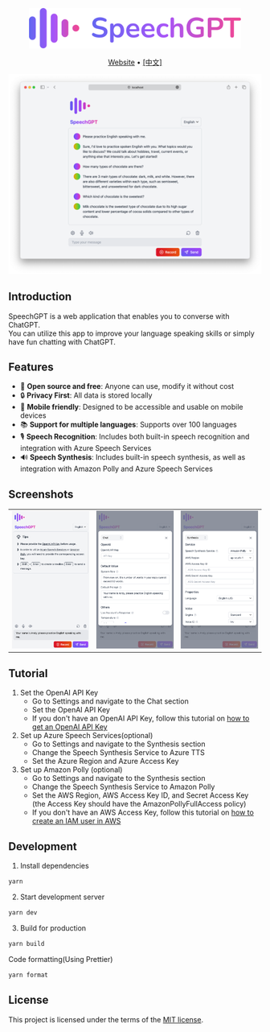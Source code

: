 <p align="center">
  <a href="https://speechgpt.app"><img height="80px" src="./assets/speechgpt-icon-text.svg" alt="SpeechGPT" /></a>
</p>

<p align="center">
  <a href="https://speechgpt.app/">Website</a> •
  <a href="https://github.com/hahahumble/speechgpt/blob/main/docs/README.zh.md">[中文]</a>
</p>

<p align="center">
  <img src="./assets/demo-en.png" alt="SpeechGPT Website Demo" width="900" />
</p>

## Introduction
SpeechGPT is a web application that enables you to converse with ChatGPT.</br>
You can utilize this app to improve your language speaking skills or simply have fun chatting with ChatGPT.

## Features
- 📖 **Open source and free**: Anyone can use, modify it without cost
- 🔒 **Privacy First**: All data is stored locally
- 📱 **Mobile friendly**: Designed to be accessible and usable on mobile devices
- 📚 **Support for multiple languages**: Supports over 100 languages
- 🎙 **Speech Recognition**: Includes both built-in speech recognition and integration with Azure Speech Services
- 🔊 **Speech Synthesis**: Includes built-in speech synthesis, as well as integration with Amazon Polly and Azure Speech Services

## Screenshots
<table>
  <tr>
    <td><img src="./assets/screenshots/screenshot-1-en.png" width="360px" alt="Screenshot 1"></td>
    <td><img src="./assets/screenshots/screenshot-2-en.png" width="360px" alt="Screenshot 2"></td>
    <td><img src="./assets/screenshots/screenshot-3-en.png" width="360px" alt="Screenshot 3"></td>
  </tr>
</table>

## Tutorial
1. Set the OpenAI API Key <br/>
    - Go to Settings and navigate to the Chat section
    - Set the OpenAI API Key
    - If you don't have an OpenAI API Key, follow this tutorial on [how to get an OpenAI API Key](https://www.windowscentral.com/software-apps/how-to-get-an-openai-api-key)
2. Set up Azure Speech Services(optional)
    - Go to Settings and navigate to the Synthesis section
    - Change the Speech Synthesis Service to Azure TTS
    - Set the Azure Region and Azure Access Key
3. Set up Amazon Polly (optional)
    - Go to Settings and navigate to the Synthesis section
    - Change the Speech Synthesis Service to Amazon Polly
    - Set the AWS Region, AWS Access Key ID, and Secret Access Key (the Access Key should have the AmazonPollyFullAccess policy)
    - If you don't have an AWS Access Key, follow this tutorial on [how to create an IAM user in AWS](https://www.techtarget.com/searchcloudcomputing/tutorial/Step-by-step-guide-on-how-to-create-an-IAM-user-in-AWS)

## Development
1. Install dependencies
```bash
yarn
```

2. Start development server
```bash
yarn dev
```

3. Build for production
```bash
yarn build
```

Code formatting(Using Prettier)
```bash
yarn format
```

## License
This project is licensed under the terms of the [MIT license](/LICENSE).
